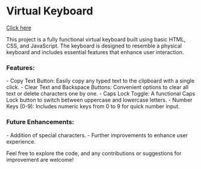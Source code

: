 <h1>Virtual Keyboard</h1>

<a href="https://persuasivepost.github.io/Virtual_Keyboard/">Click here </a>

This project is a fully functional virtual keyboard built using basic HTML, CSS, and JavaScript. 
The keyboard is designed to resemble a physical keyboard and includes essential features that enhance user interaction. 

<h3>Features: </h3>
- Copy Text Button: Easily copy any typed text to the clipboard with a single click.
- Clear Text and Backspace Buttons: Convenient options to clear all text or delete characters one by one.
- Caps Lock Toggle: A functional Caps Lock button to switch between uppercase and lowercase letters.
- Number Keys (0-9): Includes numeric keys from 0 to 9 for quick number input.

<h3>Future Enhancements: </h3>
- Addition of special characters.
- Further improvements to enhance user experience.

Feel free to explore the code, and any contributions or suggestions for improvement are welcome!
